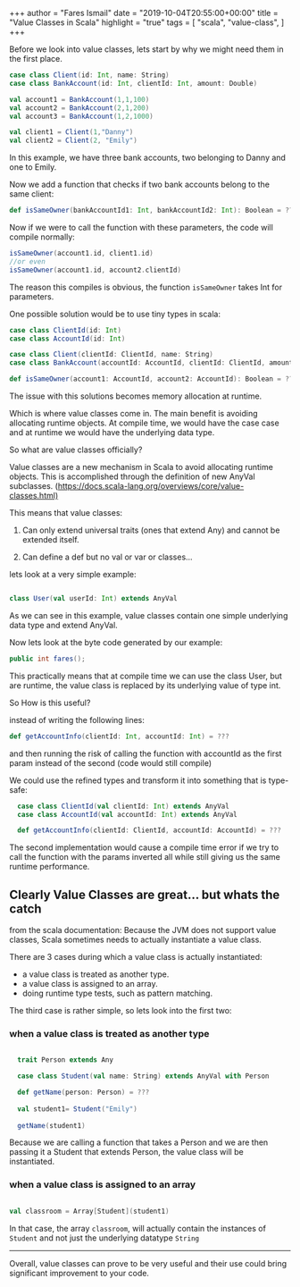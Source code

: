 +++
author = "Fares Ismail"
date = "2019-10-04T20:55:00+00:00"
title = "Value Classes in Scala"
highlight = "true"
tags = [
    "scala",
    "value-class",
]
+++

Before we look into value classes, lets start by why we might need them in the first place.

``` scala
case class Client(id: Int, name: String)
case class BankAccount(id: Int, clientId: Int, amount: Double)

val account1 = BankAccount(1,1,100)
val account2 = BankAccount(2,1,200)
val account3 = BankAccount(1,2,1000)

val client1 = Client(1,"Danny")
val client2 = Client(2, "Emily")
```

In this example, we have three bank accounts, two belonging to Danny and one to Emily.

Now we add a function that checks if two bank accounts belong to the same client:

``` scala
def isSameOwner(bankAccountId1: Int, bankAccountId2: Int): Boolean = ???
```

Now if we were to call the function with these parameters, the code will compile normally:

```scala
isSameOwner(account1.id, client1.id)
//or even
isSameOwner(account1.id, account2.clientId)
```

The reason this compiles is obvious, the function `isSameOwner` takes Int for parameters.

One possible solution would be to use tiny types in scala:

```scala
case class ClientId(id: Int)
case class AccountId(id: Int)

case class Client(clientId: ClientId, name: String)
case class BankAccount(accountId: AccountId, clientId: ClientId, amount: Double)

def isSameOwner(account1: AccountId, account2: AccountId): Boolean = ???
```

The issue with this solutions becomes memory allocation at runtime.

Which is where value classes come in. The main benefit is avoiding allocating runtime objects. At compile time, we would have the case case and at runtime we would have the underlying data type.

So what are value classes officially?

Value classes are a new mechanism in Scala to avoid allocating runtime objects. This is accomplished through the definition of new AnyVal subclasses. (<https://docs.scala-lang.org/overviews/core/value-classes.html)>

This means that value classes:

1. Can only extend universal traits (ones that extend Any) and cannot be extended itself.

2. Can define a def but no val or var or classes...

lets look at a very simple example:

``` scala

class User(val userId: Int) extends AnyVal

```

As we can see in this example, value classes contain one simple underlying data type and extend AnyVal.

Now lets look at the byte code generated by our example:

```java
public int fares();
```

This practically means that at compile time we can use the class User, but are runtime, the value class is replaced by its underlying value of type int.

So How is this useful?

instead of writing the following lines:

```scala
def getAccountInfo(clientId: Int, accountId: Int) = ???
```

and then running the risk of calling the function with accountId as the first param instead of the second (code would still compile)

We could use the refined types and transform it into something that is type-safe:

```scala
  case class ClientId(val clientId: Int) extends AnyVal
  case class AccountId(val accountId: Int) extends AnyVal

  def getAccountInfo(clientId: ClientId, accountId: AccountId) = ???

```

The second implementation would cause a compile time error if we try to call the function with the params inverted all while still giving us the same runtime performance.

## Clearly Value Classes are great... but whats the catch

from the scala documentation: Because the JVM does not support value classes, Scala sometimes needs to actually instantiate a value class.

There are 3 cases during which a value class is actually instantiated:

- a value class is treated as another type.
- a value class is assigned to an array.
- doing runtime type tests, such as pattern matching.

The third case is rather simple, so lets look into the first two:

### when a value class is treated as another type

```scala

  trait Person extends Any

  case class Student(val name: String) extends AnyVal with Person

  def getName(person: Person) = ???
  
  val student1= Student("Emily")
  
  getName(student1)

```

Because we are calling a function that takes a Person and we are then passing it a Student that extends Person, the value class will be instantiated.

### when a value class is assigned to an array

```scala

val classroom = Array[Student](student1)

```

In that case, the array `classroom`, will actually contain the instances of `Student` and not just the underlying datatype `String`

---

Overall, value classes can prove to be very useful and their use could bring significant improvement to your code.
